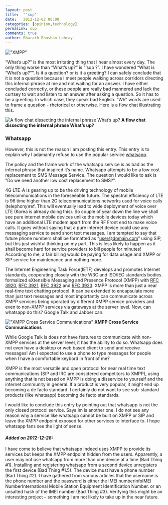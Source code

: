 ```yaml
---
layout: post
title:  "'sup"
date:   2012-12-02 00:00
categories: [opinion,technology]
permalink: sup
comments: true
author: Bharath Bhushan Lohray
---
```

!["XMPP"](http://cdn.bharath.lohray.com/weblog/im/sup/799px-Wie_ein_Jabber-Transport_funktioniert.svg_.png)

“What’s up?” is the most irritating thing that I hear almost every day. The only thing worse than “What’s up?” is “‘sup ?”. I have wondered “What is “What’s up?”". Is it a question? or is it a greeting? I can safely conclude that it is not a question because I meet people walking across corridors directing this infernal phrase at me and not waiting for an answer. I have either concluded correctly, or these people are really bad mannered and lack the curtsey to wait and listen to an answer after asking a question. So it has to be a greeting. In which case, they speak bad English. “Wh” words are used to frame a question - rhetorical or otherwise. Here is a flow chat illustrating this.

![A flow chat dissecting the infernal phrase
What’s up?](http://cdn.bharath.lohray.com/weblog/im/sup/Whatsup.png)
__A flow chat dissecting the infernal phrase
What’s up?__

### Whatsapp
However, this is not the reason I am posting this entry. This entry is to explain why I adamantly refuse to use the popular service [whatsapp](http://www.whatsapp.com/).

The policy and the frame work of the whatsapp service is as bad as the infernal phrase that inspired it’s name. Whatsapp attempts to be a low cost replacement to SMS Message Service. The question I would like to ask is “Do we need another low cost replacement to SMS?”.

4G LTE-A is gearing up to be the driving technology of mobile telecommunications in the foreseeable future. The spectral efficiency of LTE is 96 time higher than 2G telecommunications networks used for voice calls (telephony)ref. This will eventually lead to wide deployment of voice over LTE (Korea is already doing this). So couple of year down the line we shall see pure internet mobile devices unlike the mobile devices today which have an additional LTE modem apart from the RF Front end to make voice calls. It goes without saying that a pure internet device could use any messaging service to send short text messages. I am tempted to say that future phone numbers shall be formatted as “user@domain.com” using SIP, but this just wishful thinking on my part. This is less likely to happen as it shall become hard for service providers to bill people for minutes! According to me, a fair billing would be paying for data usage and XMPP or SIP service for maintenance and nothing more.

The Internet Engineering Task Force(IETF) develops and promotes Internet standards, cooperating closely with the W3C and ISO/IEC standards bodies. formalized eXtensible Messaging and Presence Protocol (XMPP) with [RFC 3920][RFC3920], [RFC 3921][RFC3921], [RFC 3922][RFC3922] and [RFC 3923][RFC3923]. XMPP is more than just a near real-time text chatting protocol. It can be extended to encapsulate more than just text messages and most importantly can communicate across XMPP services being operated by different XMPP service providers and even to non-XMPP services via gateways at the server level. Now, can whatsapp do this? Google Talk and Jabber can.

!["XMPP Cross Service Communications"](http://cdn.bharath.lohray.com/weblog/im/sup/799px-Wie_ein_Jabber-Transport_funktioniert.svg_.png)
**XMPP Cross Service Communications**

While Google Talk is does not have features to communicate with non-XMPP services at the server level, it has the ability to do so. Whatsapp does not even have a desktop or web based client to send and receive messages! Am I expected to use a phone to type messages for people when I have a comfortable keybord in front of me?

XMPP is the most versatile and open protocol for near real time text communications (SIP and IRC are considered competitors to XMPP), using anything that is not based on XMPP is doing a disservice to yourself and the internet community in general. If a product is very popular, it might end up becoming a de facto standard. I certainly do not want to see sub-standard products (like whatsapp) becoming de facto standards.

I would like to conclude this entry by pointing out that whatsapp is not the only closed protocol service. Saya.im is another one. I do not see any reason why a service like whatsapp cannot be built on XMPP or SIP and leave the XMPP endpoint exposed for other services to interface to. I hope whatsapp fans see the light of sense.

#### _Added on 2012-12-28:_
I have come to believe that whatsapp indeed uses XMPP to provide its services but keeps the XMPP endpoint hidden from the users. Apparently, a user may not use whatsapp from more than one device at a time (Bad Thing #1). Installing and registering whatsapp from a second device unregisters the first device (Bad Thing #1.5). The device must have a phone number (Bad Thing #2). I have gathered from various articles that the username is the phone number and the password is either the IMEI numberinfoIMEI NumberInternational Mobile Station Equipment Identification Number. or an unsalted  hash of the IMEI number (Bad Thing #3). Verifying this might be an interesting project – something I am not likely to take up in the near future.

[RFC3920]: http://www.rfc-editor.org/rfc/rfc3920.txt
[RFC3921]: http://www.rfc-editor.org/rfc/rfc3921.txt
[RFC3922]: http://www.rfc-editor.org/rfc/rfc3922.txt
[RFC3923]: http://www.rfc-editor.org/rfc/rfc3923.txt
